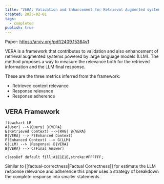 ```yaml
---
title: "VERA: Validation and Enhancement for Retrieval Augmented systems"
created: 2025-02-01
tags:
  - completed
publish: true
---
```

Paper: https://arxiv.org/pdf/2409.15364v1

VERA is a framework that contributes to validation and also enhancement of retrieval augmented systems powered by large language models (LLM). The method proposes a way to measure the relevance both for the retrieved information and the LLM final response.

These are the three metrics inferred from the framework:

- Retrieved context relevance
- Response relevance
- Response adherence

## VERA Framework

```mermaid
flowchart LR
A(User) -->|Query| B{VERA}
E(Retrieved Context) -->|RAG| B{VERA}
B{VERA} --> F(Enhanced Context)
F(Enhanced Context) --> G(LLM)
G(LLM) --> |Response| B{VERA}
B{VERA} --> C(Final Answer)

classDef default fill:#1E1E1E,stroke:#FFFFFF;
```

Similar to [[factual-correctness|Factual Correctness]] for estimate the LLM response relevance and adherence this paper uses a strategy of breakdown the complete response into smaller statements.